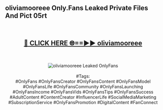 <h2>oliviamooreee Only.Fans Leaked Private Files And Pict 05rt</h2>
<br>
<div align="center">
<h2><a href="https://mediafiles.top/oliviamooreee" rel="nofollow">🔴 CLICK HERE 🌐==►► oliviamooreee</a></h2>
<br>
<br>
<a href="https://mediafiles.top/oliviamooreee" rel="nofollow" data-target="animated-image.originalLink"><img src="https://i.ibb.co.com/WyWwxjT/player-gif2.gif" alt="oliviamooreee Leaked OnlyFans" style="max-width: 100%; display: inline-block;" data-target="animated-image.originalImage"></a>
<br><br>
#Tags:
<br>
#OnlyFans #OnlyFansCreator #OnlyFansContent #OnlyFansModel #OnlyFansLife #OnlyFansCommunity #OnlyFansLaunching #OnlyFansIncome #OnlyFansVids #OnlyFansTips #OnlyFansSuccess #AdultContent #ContentCreator #InfluencerLife #SocialMediaMarketing #SubscriptionService #OnlyFansPromotion #DigitalContent #FanConnect
</div>
<br>